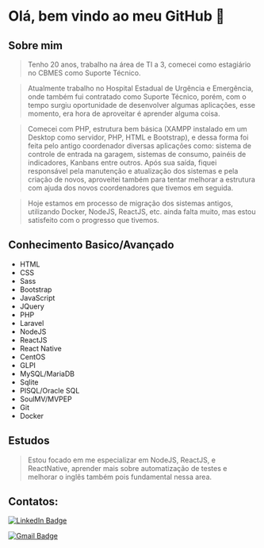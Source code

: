 # Olá, bem vindo ao meu GitHub 👋

## Sobre mim

> Tenho 20 anos, trabalho na área de TI a 3, comecei como estagiário no CBMES como Suporte Técnico.

> Atualmente trabalho no Hospital Estadual de Urgência e Emergência, onde também fui contratado como Suporte Técnico, porém, com o tempo surgiu oportunidade de desenvolver algumas aplicações, esse momento, era hora de aproveitar é aprender alguma coisa.

> Comecei com PHP, estrutura bem básica (XAMPP instalado em um Desktop como servidor, PHP, HTML e Bootstrap), e dessa forma foi feita pelo antigo coordenador diversas aplicações como: sistema de controle de entrada na garagem, sistemas de consumo, painéis de indicadores, Kanbans entre outros. Após sua saída, fiquei responsável pela manutenção e atualização dos sistemas e pela criação de novos, aproveitei também para tentar melhorar a estrutura com ajuda dos novos coordenadores que tivemos em seguida.

> Hoje estamos em processo de migração dos sistemas antigos, utilizando Docker, NodeJS, ReactJS, etc. ainda falta muito, mas estou satisfeito com o progresso que tivemos.

## Conhecimento Basico/Avançado
* HTML
* CSS
* Sass
* Bootstrap
* JavaScript
* JQuery
* PHP
* Laravel
* NodeJS
* ReactJS
* React Native
* CentOS
* GLPI
* MySQL/MariaDB
* Sqlite
* PlSQL/Oracle SQL
* SoulMV/MVPEP
* Git
* Docker

## Estudos
> Estou focado em me especializar em NodeJS, ReactJS, e ReactNative, aprender mais sobre automatização de testes e melhorar o inglês também pois fundamental nessa area.

## Contatos:
[![LinkedIn Badge](https://img.shields.io/badge/-Marques%20Souza-blue?style=square&logo=Linkedin&logoColor=white&link=https://www.linkedin.com/in/marques-souza/)](https://www.linkedin.com/in/marques-souza)

[![Gmail Badge](https://img.shields.io/badge/-my.souz4@gmail.com-c14438?style=square&logo=Gmail&logoColor=white&link=mailto:my.souz4@gmail.com)](mailto:my.souz4@gmail.com)